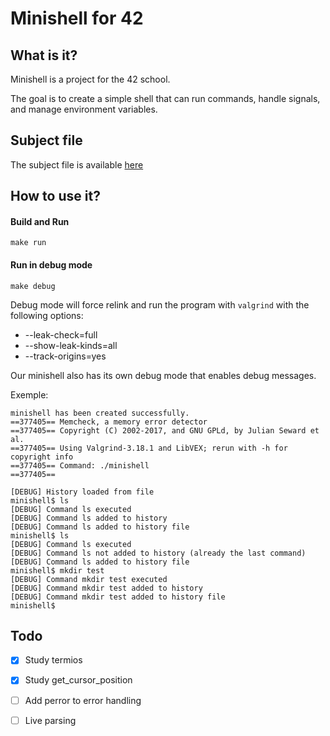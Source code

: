 # Minishell for 42

## What is it?

Minishell is a project for the 42 school.

The goal is to create a simple shell that can run commands, handle signals, and manage environment variables.

## Subject file

The subject file is available [here](resources%2Fen.subject.pdf)

## How to use it?

#### Build and Run

```shell
make run
```

#### Run in debug mode

```shell
make debug
```

Debug mode will force relink and run the program with `valgrind` with the following options:
- --leak-check=full
- --show-leak-kinds=all
- --track-origins=yes

Our minishell also has its own debug mode that enables debug messages.

Exemple:
```shell
minishell has been created successfully.
==377405== Memcheck, a memory error detector
==377405== Copyright (C) 2002-2017, and GNU GPLd, by Julian Seward et al.
==377405== Using Valgrind-3.18.1 and LibVEX; rerun with -h for copyright info
==377405== Command: ./minishell
==377405==

[DEBUG] History loaded from file
minishell$ ls
[DEBUG] Command ls executed
[DEBUG] Command ls added to history
[DEBUG] Command ls added to history file
minishell$ ls
[DEBUG] Command ls executed
[DEBUG] Command ls not added to history (already the last command)
[DEBUG] Command ls added to history file
minishell$ mkdir test
[DEBUG] Command mkdir test executed
[DEBUG] Command mkdir test added to history
[DEBUG] Command mkdir test added to history file
minishell$
```

## Todo

- [x] Study termios
- [x] Study get_cursor_position
- [ ] Add perror to error handling
- [ ] Live parsing

